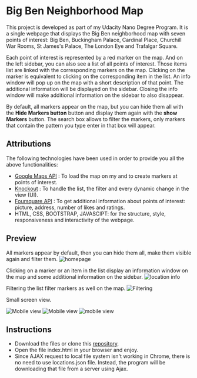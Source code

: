 # Big Ben Neighborhood Map

This project is developed as part of my Udacity Nano Degree Program. It is a
single webpage that displays the Big Ben neighborhood map with seven points of
interest: Big Ben, Buckingham Palace, Cardinal Place, Churchill War Rooms,
St James's Palace, The London Eye and Trafalgar Square.

Each point of interest is represented by a red marker on the map. And on the left
sidebar, you can also see a list of all points of interest. Those items list are
linked with the corresponding markers on the map. Clicking on the marker is
equivalent to clicking on the corresponding item in the list. An info window will
pop up on the map with a short description of that point. The additional information
will be displayed on the sidebar. Closing the info window will make additional
information on the sidebar to also disappear.

By default, all markers appear on the map, but you can hide them all  with the
**Hide Markers button** button and display them again with the **show Markers**
button. The search box allows to filter the markers, only markers that
contain the pattern you type enter in that box will appear.

## Attributions

The following technologies have been used in order to provide you all the above
functionalities:

* [Google Maps API](https://developers.google.com/maps/) : To load the map on my
and to create markers at points of interest.
* [Knockout](https://knockoutjs.com/index.html) : To handle the list, the filter
and every dynamic change in the view (UI).
* [Foursquare API](https://developer.foursquare.com/) : To get additional information
about points of interest: picture, address, number of likes and ratings.
* HTML, CSS, BOOTSTRAP, JAVASCIPT: for the structure, style, responsiveness and interactivity of
the webpage.

## Preview

All markers appear by default, then you can hide them all, make them visible
again and filter them.
![homepage](img/picture1.png)

Clicking on a marker or an item in the list display an information window on the
map and some additional information on the sidebar.
![location info](img/picture2.png)

Filtering the list filter markers as well on the map.
![Filtering](img/picture3.png)

Small screen view.

![Mobile view](img/picture4.png)
![Mobile view](img/picture5.png)
![mobile view](img/picture6.png)

## Instructions

* Download the files or clone this [repository](https://github.com/mdifils/NeighborhoodMap).
* Open the file index.html in your browser and enjoy.
* Since AJAX request to local file system isn't working in Chrome, there is no
need to use locations.json file. Instead, the program will be downloading that file
from a server using Ajax.
